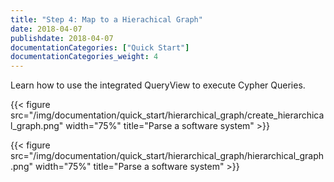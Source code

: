 ```yaml
---
title: "Step 4: Map to a Hierachical Graph"
date: 2018-04-07
publishdate: 2018-04-07
documentationCategories: ["Quick Start"]
documentationCategories_weight: 4
---
```


Learn how to use the integrated QueryView to execute Cypher Queries.

{{< figure src="/img/documentation/quick_start/hierarchical_graph/create_hierarchical_graph.png" width="75%" title="Parse a software system" >}}

{{< figure src="/img/documentation/quick_start/hierarchical_graph/hierarchical_graph.png" width="75%" title="Parse a software system" >}}